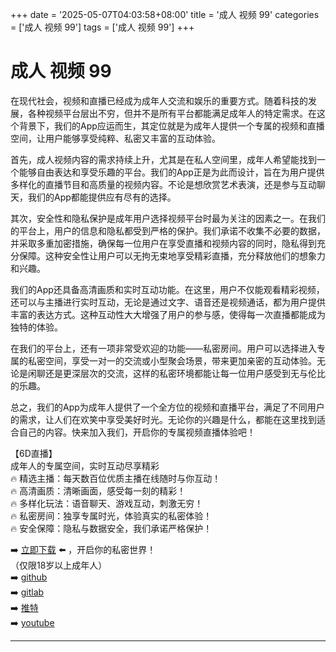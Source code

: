+++
date = '2025-05-07T04:03:58+08:00'
title = '成人 视频 99'
categories = ['成人 视频 99']
tags = ['成人 视频 99']
+++

# 成人 视频 99

在现代社会，视频和直播已经成为成年人交流和娱乐的重要方式。随着科技的发展，各种视频平台层出不穷，但并不是所有平台都能满足成年人的特定需求。在这个背景下，我们的App应运而生，其定位就是为成年人提供一个专属的视频和直播空间，让用户能够享受纯粹、私密又丰富的互动体验。

首先，成人视频内容的需求持续上升，尤其是在私人空间里，成年人希望能找到一个能够自由表达和享受乐趣的平台。我们的App正是为此而设计，旨在为用户提供多样化的直播节目和高质量的视频内容。不论是想欣赏艺术表演，还是参与互动聊天，我们的App都能提供应有尽有的选择。

其次，安全性和隐私保护是成年用户选择视频平台时最为关注的因素之一。在我们的平台上，用户的信息和隐私都受到严格的保护。我们承诺不收集不必要的数据，并采取多重加密措施，确保每一位用户在享受直播和视频内容的同时，隐私得到充分保障。这种安全性让用户可以无拘无束地享受精彩直播，充分释放他们的想象力和兴趣。

我们的App还具备高清画质和实时互动功能。在这里，用户不仅能观看精彩视频，还可以与主播进行实时互动，无论是通过文字、语音还是视频通话，都为用户提供丰富的表达方式。这种互动性大大增强了用户的参与感，使得每一次直播都能成为独特的体验。

在我们的平台上，还有一项非常受欢迎的功能——私密房间。用户可以选择进入专属的私密空间，享受一对一的交流或小型聚会场景，带来更加亲密的互动体验。无论是闲聊还是更深层次的交流，这样的私密环境都能让每一位用户感受到无与伦比的乐趣。

总之，我们的App为成年人提供了一个全方位的视频和直播平台，满足了不同用户的需求，让人们在欢笑中享受美好时光。无论你的兴趣是什么，都能在这里找到适合自己的内容。快来加入我们，开启你的专属视频直播体验吧！

【6D直播】  
成年人的专属空间，实时互动尽享精彩  
🔥 精选主播：每天数百位优质主播在线随时与你互动！  
🔥 高清画质：清晰画面，感受每一刻的精彩！  
🔥 多样化玩法：语音聊天、游戏互动，刺激无穷！  
🔥 私密房间：独享专属时光，体验真实的私密体验！  
🔥 安全保障：隐私与数据安全，我们承诺严格保护！  

➡️ [立即下载](https://down123.s3.ap-east-1.amazonaws.com/down/down.html?channelCode=blog) ⬅️ ，开启你的私密世界！  
（仅限18岁以上成年人）  
➡️ [github](https://aldult-live.github.io/)  
➡️ [gitlab](https://seo-09598d.gitlab.io/)  
➡️ [推特](https://x.com/wegame33)  
➡️ [youtube](https://www.youtube.com/@6Dlive)

---
